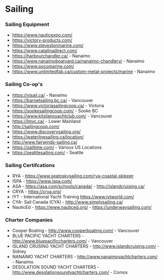 # Sailing
### Sailing Equipment
* https://www.nauticexpo.com/
* https://victory-products.com/
* https://www.stevestonmarine.com/
* https://www.catalinadirect.com/
* https://harbourchandler.ca/ - Nanaimo
* https://www.nanaimoboatyard.ca/nanaimo-chandlery/ - Nanaimo
* https://www.pocomarine.com/
* https://www.unlimitedfab.ca/custom-metal-projects/marine - Nanaimo



### Sailing Co-op's
* https://visail.ca/ - Nanaimo
* https://barnetsailing.bc.ca/ - Vancouver
* https://www.victoriasailingcoop.ca/ - Victoria
* https://sookesailingcoop.com/ - Sooke BC
* https://www.kitsilanoyachtclub.com/ - Vancouver
* https://lmyc.ca/ - Lower Mainland
* http://sailingcoop.com/
* https://www.discoverysailing.org/
* https://waterlinesailing.ca/location/
* http://www.fairwinds-sailing.ca/
* https://sailtime.com/ - Various US Locations
* https://seattlesailing.com/ - Seattle

### Sailing Certifcations
* RYA - https://www.seatoskysailing.com/rya-coastal-skipper
* ISPA - https://www.ispa.com/
* ASA - https://asa.com/schools/canada/ - http://islandcruising.ca/
* CRYA - https://crya.org/
* IYT - International Yacht Training https://www.iytworld.com/ 
* CYA-  Sail Canada (CYA) - http://www.simplysailing.ca/
* NauticEd - https://www.nauticed.org/ - https://underwaysailing.com/

### Charter Companies
* Cooper Boating - http://www.cooperboating.com/ - Vancouver
* BLUE PACIFIC YACHT CHARTERS - http://www.bluepacificcharters.com/ - Vancouver
* ISLAND CRUSING YACHT CHARTERS - http://www.islandcruising.com/ - Sidney
* NANAIMO YACHT CHARTERS - http://www.nanaimoyachtcharters.com/ - Nanaimo
* DESOLATION SOUND YACHT CHARTERS - http://www.desolationsoundyachtcharters.com/ - Comox
